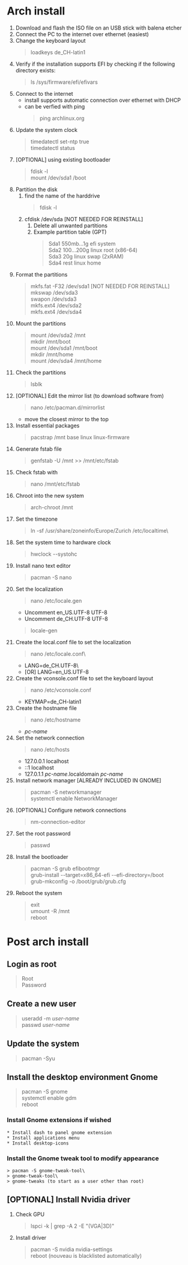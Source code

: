 # Arch install

1. Download and flash the ISO file on an USB stick with balena etcher
1. Connect the PC to the internet over ethernet (easiest)
1. Change the keyboard layout
   > loadkeys de_CH-latin1
1. Verify if the installation supports EFI by checking if the following directory exists:
   > ls /sys/firmware/efi/efivars
1. Connect to the internet
   * install supports automatic connection over ethernet with DHCP
   * can be verfied with ping
     > ping archlinux.org
1. Update the system clock
   > timedatectl set-ntp true\
   > timedatectl status
1. [OPTIONAL] using existing bootloader
   > fdisk -l\
   > mount /dev/sda1 /boot
1. Partition the disk
   1. find the name of the harddrive
      > fdisk -l
   1. cfdisk /dev/sda [NOT NEEDED FOR REINSTALL]
      1. Delete all unwanted partitions
      1. Example partition table (GPT)
         > Sda1 550mb...1g efi system\
         > Sda2 100...200g linux root (x86-64)\
         > Sda3 20g linux swap (2xRAM)\
         > Sda4 rest linux home
1. Format the partitions
   > mkfs.fat -F32 /dev/sda1 [NOT NEEDED FOR REINSTALL]\
   > mkswap /dev/sda3\
   > swapon /dev/sda3\
   > mkfs.ext4 /dev/sda2\
   > mkfs.ext4 /dev/sda4
1. Mount the partitions
   > mount /dev/sda2 /mnt\
   > mkdir /mnt/boot\
   > mount /dev/sda1 /mnt/boot\
   > mkdir /mnt/home\
   > mount /dev/sda4 /mnt/home
1. Check the partitions
   > lsblk
1. [OPTIONAL] Edit the mirror list (to download software from)
   > nano /etc/pacman.d/mirrorlist
   * move the closest mirror to the top
1. Install essential packages
   > pacstrap /mnt base linux linux-firmware
1. Generate fstab file
   > genfstab -U /mnt >> /mnt/etc/fstab
1. Check fstab with
   > nano /mnt/etc/fstab
1. Chroot into the new system
   > arch-chroot /mnt
1. Set the timezone
   > ln -sf /usr/share/zoneinfo/Europe/Zurich /etc/localtime\
1. Set the system time to hardware clock
   > hwclock --systohc
1. Install nano text editor
   > pacman -S nano
1. Set the localization
   > nano /etc/locale.gen
   * Uncomment en_US.UTF-8 UTF-8
   * Uncomment de_CH.UTF-8 UTF-8
   > locale-gen
1. Create the local.conf file to set the localization
   > nano /etc/locale.conf\
   * LANG=de_CH.UTF-8\
   * [OR] LANG=en_US.UTF-8
1. Create the vconsole.conf file to set the keyboard layout
   > nano /etc/vconsole.conf
   * KEYMAP=de_CH-latin1
1. Create the hostname file
   > nano /etc/hostname
   * *pc-name*
1. Set the network connection
   > nano /etc/hosts
   * 127.0.0.1 localhost
   * ::1 localhost
   * 127.0.1.1 *pc-name*.localdomain *pc-name*
1. Install network manager [ALREADY INCLUDED IN GNOME]
   > pacman -S networkmanager\
   > systemctl enable NetworkManager
1. [OPTIONAL] Configure network connections
   > nm-connection-editor
1. Set the root password
   > passwd
1. Install the bootloader
   > pacman -S grub efibootmgr\
   > grub-install --target=x86_64-efi --efi-directory=/boot\
   > grub-mkconfig -o /boot/grub/grub.cfg
1. Reboot the system
   > exit\
   > umount -R /mnt\
   > reboot

# Post arch install

## Login as root
   > Root\
   > Password

## Create a new user
   > useradd -m *user-name*\
   > passwd *user-name*

## Update the system
   > pacman -Syu

## Install the desktop environment Gnome
   > pacman -S gnome\
   > systemctl enable gdm\
   > reboot
### Install Gnome extensions if wished
    * Install dash to panel gnome extension
    * Install applications menu
    * Install desktop-icons
### Install the Gnome tweak tool to modify appearance
    > pacman -S gnome-tweak-tool\
    > gnome-tweak-tool\
    > gnome-tweaks (to start as a user other than root)

## [OPTIONAL] Install Nvidia driver
1. Check GPU
   > lspci -k | grep -A 2 -E "(VGA|3D)"
1. Install driver
   > pacman -S nvidia nvidia-settings\
   > reboot (nouveau is blacklisted automatically)
